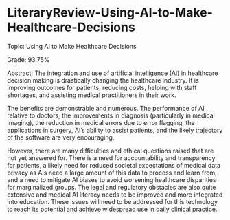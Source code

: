 # LiteraryReview-Using-AI-to-Make-Healthcare-Decisions
Topic: Using AI to Make Healthcare Decisions 

Grade: 93.75% 

Abstract: The integration and use of artificial intelligence (AI) in healthcare decision making is 
drastically changing the healthcare industry. It is improving outcomes for patients, reducing 
costs, helping with staff shortages, and assisting medical practitioners in their work. 

The benefits are demonstrable and numerous. The performance of AI relative to doctors, 
the improvements in diagnosis (particularly in medical imaging), the reduction in medical errors
due to error flagging, the applications in surgery, AI’s ability to assist patients, and the likely 
trajectory of the software are very encouraging. 

However, there are many difficulties and ethical questions raised that are not yet 
answered for. There is a need for accountability and transparency for patients, a likely need for 
reduced societal expectations of medical data privacy as AIs need a large amount of this data to
process and learn from, and a need to mitigate AI biases to avoid worsening healthcare 
disparities for marginalized groups. The legal and regulatory obstacles are also quite extensive
and medical AI literacy needs to be improved and more integrated into education. These issues
will need to be addressed for this technology to reach its potential and achieve widespread use in 
daily clinical practice.
